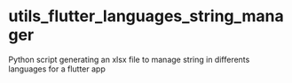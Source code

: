 # utils_flutter_languages_string_manager
Python script generating an xlsx file to manage string in differents languages for a flutter app
